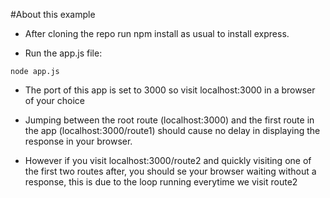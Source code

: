 #About this example

* After cloning the repo run npm install as usual to install express.

* Run the app.js file: 

```
node app.js
```
* The port of this app is set to 3000 so visit localhost:3000 in a browser of your choice

* Jumping between the root route (localhost:3000) and the first route in the app (localhost:3000/route1) should cause no delay in displaying the response in your browser. 

* However if you visit localhost:3000/route2 and quickly visiting one of the first two routes after, you should se your browser waiting without a response,
this is due to the loop running everytime we visit route2

